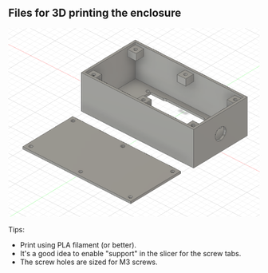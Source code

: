 ## Files for 3D printing the enclosure

![](microarcade.png)

Tips:
- Print using PLA filament (or better).
- It's a good idea to enable "support" in the slicer for the screw tabs.
- The screw holes are sized for M3 screws.
